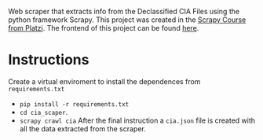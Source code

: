 Web scraper that extracts info from the Declassified CIA Files using the python framework Scrapy. 
This project was created in the [Scrapy Course from Platzi](https://platzi.com/cursos/scrapy/). The frontend of this project can be found [here](https://github.com/AngelFA04/cia_scraper_website).

# Instructions
Create a virtual enviroment to install the dependences from `requirements.txt`
- `pip install -r requirements.txt`
- `cd cia_scaper`.
- `scrapy crawl cia`
After the final instruction a `cia.json` file is created with all the data extracted from the scraper.

